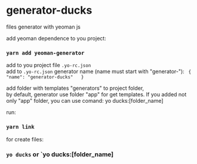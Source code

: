 # generator-ducks

files generator with yeoman js <br />

add yeoman dependence to you project:

### `yarn add yeoman-generator` 

add to you project file `.yo-rc.json`<br />
add to `.yo-rc.json` generator name (name must start with "generator-"): `
{
    "name": "generator-ducks"  
}`<br />

add folder with templates "generators" to project folder, <br />
by default, generator use folder "app" for get templates. If you added not only "app" folder, you can use comand: yo ducks:[folder_name]  <br />

run: <br />

### `yarn link`

for create files: <br />

### `yo ducks` or `yo ducks:[folder_name]
